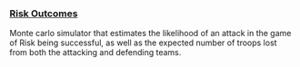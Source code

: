 ### [Risk Outcomes](risk_outcomes)

Monte carlo simulator that estimates the likelihood of an attack in the game of Risk being successful, as well as the expected number of troops lost from both the attacking and defending teams.